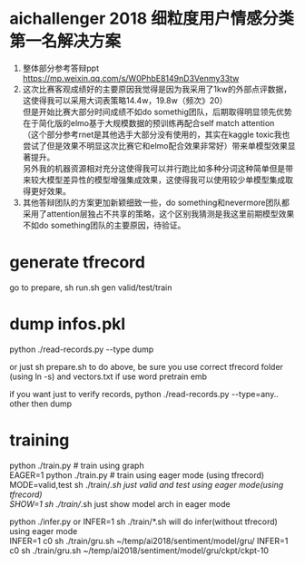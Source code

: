 # aichallenger 2018 细粒度用户情感分类第一名解决方案
1. 整体部分参考答辩ppt https://mp.weixin.qq.com/s/W0PhbE8149nD3Venmy33tw
2. 这次比赛客观成绩好的主要原因我觉得是因为我采用了1kw的外部点评数据，这使得我可以采用大词表策略14.4w，19.8w（频次》20）  
   但是开始比赛大部分时间成绩不如do somethig团队，后期取得明显领先优势在于简化版的elmo基于大规模数据的预训练再配合self match attention  
  （这个部分参考rnet是其他选手大部分没有使用的，其实在kaggle toxic我也尝试了但是效果不明显这次比赛它和elmo配合效果非常好）带来单模型效果显著提升。   
  另外我的机器资源相对充分这使得我可以并行跑比如多种分词这种简单但是带来较大模型差异性的模型增强集成效果，这使得我可以使用较少单模型集成取得更好效果。   
3. 其他答辩团队的方案更加新颖细致一些，do something和nevermore团队都采用了attention层独占不共享的策略，这个区别我猜测是我这里前期模型效果不如do something团队的主要原因，待验证。    

# generate tfrecord  
go to prepare, sh run.sh gen valid/test/train   
# dump infos.pkl  
python ./read-records.py --type dump   

or just sh prepare.sh to do above, be sure you use correct tfrecord folder (using ln -s)  and vectors.txt if use word pretrain emb  

if you want just to verify records, python ./read-records.py --type=any.. other then dump  
# training 
python ./train.py  # train using graph  
EAGER=1 python ./train.py # train using eager mode  (using tfrecord)
MODE=valid,test sh ./train/*.sh  just valid and test using eager mode(using tfrecord)  
SHOW=1 sh ./train/*.sh just show model arch in eager mode   

python ./infer.py or INFER=1 sh ./train/*.sh will do infer(without tfrecord) using eager mode    
INFER=1 c0 sh ./train/gru.sh ~/temp/ai2018/sentiment/model/gru/ 
INFER=1 c0 sh ./train/gru.sh ~/temp/ai2018/sentiment/model/gru/ckpt/ckpt-10 
